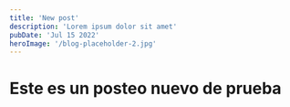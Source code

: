```yaml
---
title: 'New post'
description: 'Lorem ipsum dolor sit amet'
pubDate: 'Jul 15 2022'
heroImage: '/blog-placeholder-2.jpg'
---
```


# Este es un posteo nuevo de prueba 